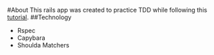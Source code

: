 #About
This rails app was created to practice TDD while following this [tutorial](https://upcase.com/test-driven-rails).
##Technology
* Rspec
* Capybara
* Shoulda Matchers
